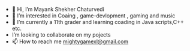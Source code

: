 - 👋 Hi, I’m Mayank Shekher Chaturvedi
- 👀 I’m interested in Coaing , game-devlopment , gaming and music
- 🌱 I’m currently a 11th grader and learning coading in Java scripts,C++ etc.
-  I’m looking to collaborate on my pojects
- 📫 How to reach me mightygamexl@gmail.com

<!---
MayankShekherchaturvedi/MayankShekherchaturvedi is a ✨ special ✨ repository because its `README.md` (this file) appears on your GitHub profile.
You can click the Preview link to take a look at your changes.
--->

